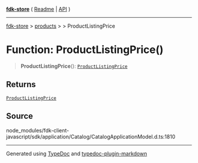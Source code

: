 [**fdk-store**](../../../README.md) ( [Readme](../../../README.md) \| [API](../../../API.md) )

---

[fdk-store](../../../API.md) > [products](../../README.md) > [<internal>](../README.md) > ProductListingPrice

# Function: ProductListingPrice()

> **ProductListingPrice**(): [`ProductListingPrice`](../type-aliases/type-alias.ProductListingPrice.md)

## Returns

[`ProductListingPrice`](../type-aliases/type-alias.ProductListingPrice.md)

## Source

node_modules/fdk-client-javascript/sdk/application/Catalog/CatalogApplicationModel.d.ts:1810

---

Generated using [TypeDoc](https://typedoc.org/) and [typedoc-plugin-markdown](https://www.npmjs.com/package/typedoc-plugin-markdown)
